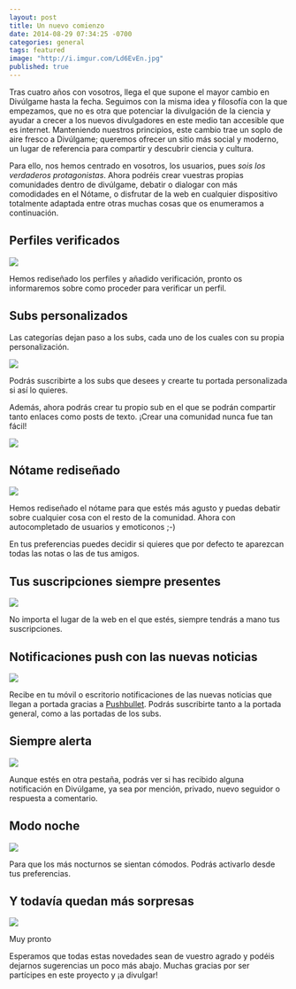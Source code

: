 ```yaml
---
layout: post
title: Un nuevo comienzo
date: 2014-08-29 07:34:25 -0700
categories: general
tags: featured
image: "http://i.imgur.com/Ld6EvEn.jpg"
published: true
---
```

Tras cuatro años con vosotros, llega el que supone el mayor cambio en Divúlgame hasta la fecha. Seguimos con la misma idea y filosofía con la que empezamos, que no es otra que potenciar la divulgación de la ciencia y ayudar a crecer a los nuevos divulgadores en este medio tan accesible que es internet. Manteniendo nuestros principios, este cambio trae un soplo de aire fresco a Divúlgame; queremos ofrecer un sitio más social y moderno, un lugar de referencia para compartir y descubrir ciencia y cultura.

Para ello, nos hemos centrado en vosotros, los usuarios, pues *sois los verdaderos protagonistas*. Ahora podréis crear vuestras propias comunidades dentro de divúlgame, debatir o dialogar con más comodidades en el Nótame, o disfrutar de la web en cualquier dispositivo totalmente adaptada entre otras muchas cosas que os enumeramos a continuación.

## Perfiles verificados

![](http://i.imgur.com/7LwJbeb.png)

Hemos rediseñado los perfiles y añadido verificación, pronto os informaremos sobre como proceder para verificar un perfil.

## Subs personalizados
Las categorías dejan paso a los subs, cada uno de los cuales con su propia personalización.

![](http://i.imgur.com/z6XL26e.gif)

Podrás suscribirte a los subs que desees y crearte tu portada personalizada si así lo quieres.

Además, ahora podrás crear tu propio sub en el que se podrán compartir tanto enlaces como posts de texto. ¡Crear una comunidad nunca fue tan fácil!

![](http://i.imgur.com/Sd0mrCO.png)

## Nótame rediseñado

![](http://imgur.com/95N7Doi.png)

Hemos rediseñado el nótame para que estés más agusto y puedas debatir sobre cualquier cosa con el resto de la comunidad. Ahora con autocompletado de usuarios y emoticonos ;-)

En tus preferencias puedes decidir si quieres que por defecto te aparezcan todas las notas o las de tus amigos.

## Tus suscripciones siempre presentes

![](http://imgur.com/Otl2HBM.png)

No importa el lugar de la web en el que estés, siempre tendrás a mano tus suscripciones.

## Notificaciones push con las nuevas noticias
![](http://i.imgur.com/ilvyJYC.jpg)

Recibe en tu móvil o escritorio notificaciones de las nuevas noticias que llegan a portada gracias a [Pushbullet](https://www.pushbullet.com/). Podrás suscribirte tanto a la portada general, como a las portadas de los subs.

## Siempre alerta
![](http://i.imgur.com/GM3jN9r.png)

Aunque estés en otra pestaña, podrás ver si has recibido alguna notificación en Divúlgame, ya sea por mención, privado, nuevo seguidor o respuesta a comentario.

## Modo noche

![](http://i.imgur.com/42ws523.png)

Para que los más nocturnos se sientan cómodos. Podrás activarlo desde tus preferencias.

## Y todavía quedan más sorpresas

![](http://i.imgur.com/CgrPOAm.png)

Muy pronto


Esperamos que todas estas novedades sean de vuestro agrado y podéis dejarnos sugerencias un poco más abajo. Muchas gracias por ser partícipes en este proyecto y ¡a divulgar!
